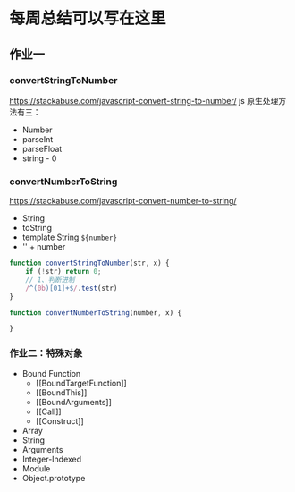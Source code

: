 # 每周总结可以写在这里

## 作业一

### convertStringToNumber
https://stackabuse.com/javascript-convert-string-to-number/
js 原生处理方法有三：
- Number
- parseInt
- parseFloat
- string - 0


### convertNumberToString
https://stackabuse.com/javascript-convert-number-to-string/
- String
- toString
- template String `${number}`
- '' + number

```js
function convertStringToNumber(str, x) {
    if (!str) return 0;
    // 1、判断进制
    /^(0b)[01]+$/.test(str)
}

function convertNumberToString(number, x) {

}
```



### 作业二：特殊对象
- Bound Function
    - [[BoundTargetFunction]]
    - [[BoundThis]]
    - [[BoundArguments]]
    - [[Call]]
    - [[Construct]]
- Array
- String
- Arguments
- Integer-Indexed
- Module
- Object.prototype